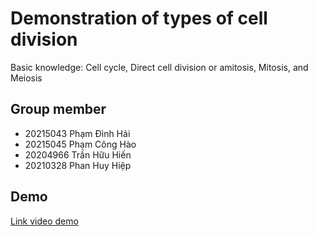 # Demonstration of types of cell division

Basic knowledge: Cell cycle, Direct cell division or amitosis, Mitosis, and Meiosis

## Group member

- 20215043 Phạm Đình Hải
- 20215045 Phạm Công Hào
- 20204966 Trần Hữu Hiến
- 20210328 Phan Huy Hiệp
## Demo

[Link video demo](https://translate.google.com/?hl=vi&sl=en&tl=vi&op=docs)

